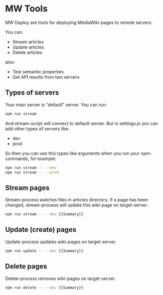 # MW Tools

MW Deploy are tools for deploying MediaWiki-pages to remote servers.

You can:

* Stream articles
* Update articles
* Delete articles

also:

* Test semantic properties
* Get API results from two servers

## Types of servers

Your main server is "default" server. You can run:

```Bash
npm run stream
```

And stream-script will connect to default-server. But in settings.js you can add other types of servers like:

* dev
* prod

So then you can use this types like arguments when you run your npm-commands, for example:

```Bash
npm run stream -- --dev
npm run stream -- --prod
```

## Stream pages

Stream-process watches files in articles directory. If a page has been changed, stream-process will update this wiki-page on target-server.

```Bash
npm run stream -- --dev {{Summary}}
```

## Update (create) pages

Update-process updates wiki-pages on target-server.

```Bash
npm run update -- --dev {{Summary}}
```

## Delete pages

Delete-process removes wiki-pages on target-server.

```Bash
npm run delete -- --dev {{Summary}}
```
